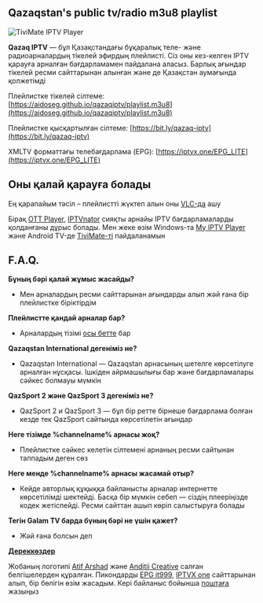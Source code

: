 ## Qazaqstan's public tv/radio m3u8 playlist

![TiviMate IPTV Player](https://aidoseg.github.io/qazaqiptv/assets/img/tivimate.png)

**Qazaq IPTV** —  бұл Қазақстандағы бұқаралық теле- және радиоарналардың тікелей эфирдың плейлисті. Сіз оны кез-келген IPTV қарауға арналған бағдарламамен пайдалана аласыз. Барлық ағындар тікелей ресми сайттарынан алынған және де Қазақстан аумағында қолжетімді

Плейлистке тікелей сілтеме:
[https://aidoseg.github.io/qazaqiptv/playlist.m3u8](https://aidoseg.github.io/qazaqiptv/playlist.m3u8)

Плейлистке қысқартылған сілтеме:
[https://bit.ly/qazaq-iptv](https://bit.ly/qazaq-iptv)

XMLTV форматтағы телебағдарлама (EPG):
[https://iptvx.one/EPG_LITE](https://iptvx.one/EPG_LITE)



## Оны қалай қарауға болады

Ең қарапайым тәсіл – плейлистті жүктеп алын оны [VLC-да](https://www.videolan.org/vlc/) ашу

Бірақ [OTT Player](https://ottplayer.tv/soft), [IPTVnator](https://github.com/4gray/iptvnator/releases) сияқты  арнайы IPTV бағдарламаларды қолданғаны дұрыс болады. Мен жеке өзім Windows-та [My IPTV Player](https://apps.microsoft.com/store/detail/myiptv-player/9PJJ2NMBF0TR?hl=en-us&gl=US) және Android TV-де [TiviMate-ті](https://play.google.com/store/apps/details?id=ar.tvplayer.tv) пайдаланамын

## F.A.Q.

**Бұның бәрі қалай жұмыс жасайды?**
- Мен арналардың ресми сайттарынан ағындарды алып жәй ғана бір плейлистке біріктірдім

**Плейлистте қандай арналар бар?**
- Арналардың тізімі [осы бетте](./sources) бар

**Qazaqstan International дегеніміз не?**
- Qazaqstan International — Qazaqstan арнасының шетелге көрсетілуге арналған нұсқасы. Ішкіден айрмашылығы бар және бағдарламалары сәйкес болмауы мүмкін

**QazSport 2 және QazSport 3 дегеніміз не?**
- QazSport 2 и QazSport 3 — бұл бір ретте бірнеше бағдарлама болған кезде тек QazSport сайтында көрсетілетін ағындар

**Неге тізімде %channelname% арнасы жоқ?**
- Плейлистке сәйкес келетін сілтемені арнаның ресми сайтынан таппадым деген сөз

**Неге менде %channelname% арнасы жасамай отыр?**
- Кейде авторлық құқыққа байланысты арналар интернетте көрсетілімді шектейді. Басқа бір мүмкін  себеп — cіздің плееріңізде кодек жетіспейді. Ресми сайттан ашып көріп салыстыруға болады

**Тегін  Galam TV барда бүның бәрі не үшін қажет?**
- Жәй ғана болсын деп

**[Дереккөздер](./sources)**

Жобаның логотипі [Atif Arshad](https://www.flaticon.com/authors/Atif-Arshad) және [Anditii Creative](https://www.flaticon.com/authors/anditii-creative) салған белгішелерден құралған. Пикондарды [EPG it999](https://epg.it999.ru/), [IPTVX one](https://epg.iptvx.one/) сайттарынан алып, бір бөлігін өзім жасадым. Кері байланыс бойынша [поштаға](mailto:aidos.kapanov@gmail.com) жазыңыз
